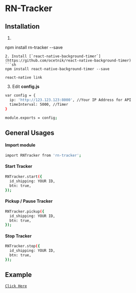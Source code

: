 # RN-Tracker

## Installation

1. ```sh
  npm install rn-tracker --save
  ```
2. Install [`react-native-background-timer`](https://github.com/ocetnik/react-native-background-timer)
```sh
  npm install react-native-background-timer --save
  
  react-native link
  ```
3. Edit <b>config.js</b>
```sh
var config = {
  ip: 'http://123.123.123:8000', //Your IP Address for API
  timeInterval: 5000, //Timer
}

module.exports = config;
```

## General Usages
#### Import module
```sh
import RNTracker from 'rn-tracker';
```

#### Start Tracker
```sh
RNTracker.start({
  id_shipping: YOUR ID,
  btn: true,
});
```

#### Pickup / Pause Tracker
```sh
RNTracker.pickup({
  id_shipping: YOUR ID,
  btn: true,
});
```


#### Stop Tracker
```sh
RNTracker.stop({
  id_shipping: YOUR ID,
  btn: true,
});
```


## Example

[`Click Here`](https://github.com/rizkyrnldy/RN-Tracke/blob/master/example.js)


